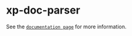 # xp-doc-parser

See the [`documentation page`](http://expandjs.com/elements/xp-doc-parser) for more information.